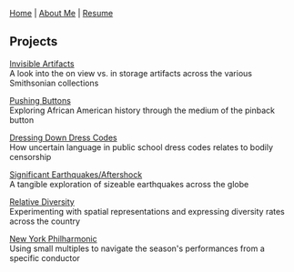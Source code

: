[Home](https://amina-brown.github.io) | [About Me](https://amina-brown.github.io/about_me.html) | [Resume]() 


## Projects

[Invisible Artifacts](https://amina-brown.github.io/invisible_artifacts.html)  
A look into the on view vs. in storage artifacts across the various Smithsonian collections

[Pushing Buttons](https://amina-brown.github.io/pushing_buttons.html)  
Exploring African American history through the medium of the pinback button

[Dressing Down Dress Codes]()  
How uncertain language in public school dress codes relates to bodily censorship

[Significant Earthquakes/Aftershock]()  
A tangible exploration of sizeable earthquakes across the globe

[Relative Diversity]()  
Experimenting with spatial representations and expressing diversity rates across the country

[New York Philharmonic]()  
Using small multiples to navigate the season's performances from a specific conductor
